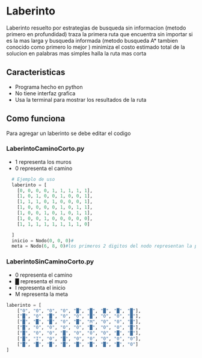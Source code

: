 # Laberinto

Laberinto resuelto por estrategias de busqueda sin informacion (metodo primero en profundidad) traza la primera ruta que encuentra sin importar si es la mas larga y busqueda informada (metodo busqueda A* tambien conocido como primero lo mejor ) minimiza el costo estimado total de la solucion en palabras mas simples halla la ruta mas corta

## Caracteristicas
- Programa hecho en python
- No tiene interfaz grafica
- Usa la terminal para mostrar los resultados de la ruta
## Como funciona

Para agregar un laberinto se debe editar el codigo

### LaberintoCaminoCorto.py

- 1 representa los muros
- 0 representa el camino
```python
  # Ejemplo de uso
  laberinto = [
    [0, 0, 0, 0, 1, 1, 1, 1, 1],
    [1, 0, 1, 0, 0, 1, 0, 0, 1],
    [1, 1, 1, 0, 1, 0, 0, 0, 1],
    [1, 0, 0, 0, 0, 1, 0, 1, 1],
    [1, 0, 0, 1, 0, 1, 0, 1, 1],
    [1, 0, 0, 1, 0, 0, 0, 0, 0],
    [1, 1, 1, 1, 1, 1, 1, 1, 0]

  ]
  inicio = Nodo(0, 0, 0)# 
  meta = Nodo(6, 8, 0)#los primeros 2 digitos del nodo representan la posicion , el ultimo digito 0 = vacio , 1 = si existe un muro o ya esta ocupado
```
### LaberintoSinCaminoCorto.py
- 0 representa el camino
- █ representa el muro
- I representa el inicio
- M representa la meta
```python
laberinto = [
    ["0", "0", "0", "0", "█", "█", "█", "█", "█"],
    ["█", "0", "█", "0", "0", "█", "0", "0", "█"],
    ["█", "█", "█", "0", "█", "M", "0", "0", "█"],
    ["█", "0", "0", "0", "0", "█", "0", "0", "█"],
    ["█", "0", "0", "█", "0", "0", "0", "█", "█"],
    ["█", "I", "0", "█", "0", "0", "0", "0", "0"],
    ["█", "█", "█", "█", "█", "█", "█", "█", "0"]
]
```
